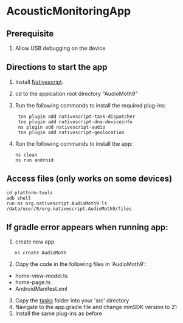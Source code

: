 # AcousticMonitoringApp

## Prerequisite 
1. Allow USB debugging on the device 
## Directions to start the app 
1. Install [Nativescript](https://docs.nativescript.org/environment-setup.html#windows-android).

2. cd to the appication root directory "AudioMoth9" 

3. Run the following commands to install the required plug-ins: 
   ```
    tns plugin add nativescript-task-dispatcher
    tns plugin add nativescript-dna-deviceinfo
    ns plugin add nativescript-audio
    tns plugin add nativescript-geolocation
   ```
4. Run the following commands to install the app: 
    ```
    ns clean
    ns run android
   ```
## Access files (only works on some devices)
```
cd platform-tools 
adb shell
run-as org.nativescript.AudioMoth9 ls /data/user/0/org.nativescript.AudioMoth9/files 
```


## If gradle error appears when running app: 

1. create new app 
 ```
    ns create AudioMoth
```
2. Copy the code in the following files in 'AudioMoth9':
-  home-view-model.ts
-  home-page.ts
-  AndroidManifest.xml 

3. Copy the [tasks](https://github.com/juliale02/AcousticMonitoringApp/tree/main/AudioMoth9/src) folder into your 'src' directory 
4. Navigate to the app.gradle file and change minSDK version to 21
4. Install the same plug-ins as before 




   

